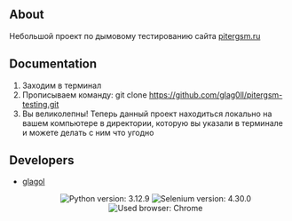 ## About

Небольшой проект по дымовому тестированию сайта [pitergsm.ru](https://pitergsm.ru/)

## Documentation

1. Заходим в терминал 
2. Прописываем команду:
git clone https://github.com/glag0ll/pitergsm-testing.git
3. Вы великолепны! Теперь данный проект находиться локально на вашем компьютере в директории, которую вы указали в терминале и можете делать с ним что угодно


## Developers

- [glagol](https://github.com/glag0ll)

  <p align="center">
   <img src="https://img.shields.io/badge/Python version-3.12.9-green" alt="Python version: 3.12.9">
   <img src="https://img.shields.io/badge/Selenium version-4.30.0-brightgreen" alt="Selenium version: 4.30.0">
   <img src="https://img.shields.io/badge/Used browser-Chrome-blue" alt="Used browser: Chrome">
</p>
